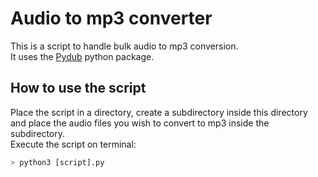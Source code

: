 # Audio to mp3 converter
This is a script to handle bulk audio to mp3 conversion.  
It uses the [Pydub](https://pypi.org/project/pydub/) python package.

## How to use the script
Place the script in a directory, create a subdirectory inside this directory and place the audio files you wish to convert to mp3 inside the subdirectory.  
Execute the script on terminal:
```python
> python3 [script].py
``` 